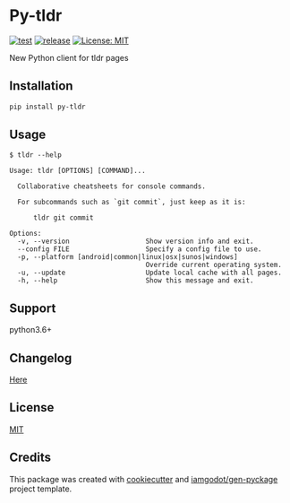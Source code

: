 # Py-tldr

[![test](https://github.com/iamgodot/py-tldr/actions/workflows/test.yml/badge.svg?branch=master)](https://github.com/iamgodot/py-tldr/actions/workflows/test.yml)
[![release](https://github.com/iamgodot/py-tldr/actions/workflows/release.yml/badge.svg)](https://github.com/iamgodot/py-tldr/actions/workflows/release.yml)
[![License: MIT](https://img.shields.io/badge/License-MIT-blue.svg)](LICENSE)

New Python client for tldr pages

## Installation

```bash
pip install py-tldr
```

## Usage

```
$ tldr --help

Usage: tldr [OPTIONS] [COMMAND]...

  Collaborative cheatsheets for console commands.

  For subcommands such as `git commit`, just keep as it is:

      tldr git commit

Options:
  -v, --version                   Show version info and exit.
  --config FILE                   Specify a config file to use.
  -p, --platform [android|common|linux|osx|sunos|windows]
                                  Override current operating system.
  -u, --update                    Update local cache with all pages.
  -h, --help                      Show this message and exit.
```

## Support

python3.6+

## Changelog

[Here](docs/CHANGELOG.md)

## License

[MIT](docs/LICENSE)

## Credits

This package was created with [cookiecutter](https://github.com/audreyr/cookiecutter) and [iamgodot/gen-pyckage](https://github.com/iamgodot/gen-pyckage) project template.
